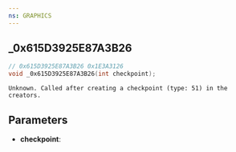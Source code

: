 ```yaml
---
ns: GRAPHICS
---
```

## _0x615D3925E87A3B26

```c
// 0x615D3925E87A3B26 0x1E3A3126
void _0x615D3925E87A3B26(int checkpoint);
```

```
Unknown. Called after creating a checkpoint (type: 51) in the creators.  
```

## Parameters
* **checkpoint**: 

